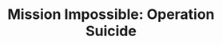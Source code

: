 ---
mission_id: misimp10
editorsChoice:
title: "Mission Impossible: Operation Suicide"
authors: 
    - "Ales Ptacek"
date:
filename: "misimp10.zip"
description: "Soon after the fall of Coruscant it was discovered that Admiral Kraken in charge of Imperial data storage managed to escape Alliance detection with a copy of the Phase I Dark Trooper blueprints. Rumor has it he is improving upon the original models, giving them new weapons. Your job is to get inside his facility and blow it up. Beware: intelligence indicates an abundance of traps and mercenaries throughout the base."
cover: "misimp10.png"
levelReplaced:	SECBASE
difficulty: no
bm:	yes
fme: yes
wax: yes
three_do: yes
voc: yes
gmd: no
vue: no
lfd: no
base: "New level from scratch" 
editors: "DFUSE 1.00"

---